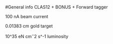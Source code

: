 #General info
CLAS12 + BONUS + Forward tagger

100 nA beam current

0.01383 cm gold target

10^35 eN cm$^-2$ s^-1 luminosity
